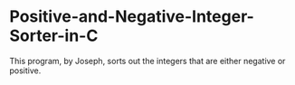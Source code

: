 # Positive-and-Negative-Integer-Sorter-in-C
This program, by Joseph, sorts out the integers that are either negative or positive. 
